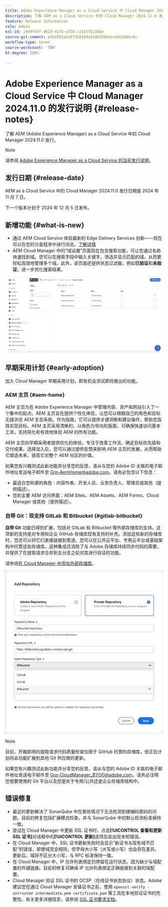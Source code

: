 ```yaml
---
title: Adobe Experience Manager as a Cloud Service 中 Cloud Manager 2024.11.0 的发行说明
description: 了解 AEM as a Cloud Service 中的 Cloud Manager 2024.11.0 发行。
feature: Release Information
role: Admin
exl-id: 24d9fc6f-462d-417b-a728-c18157b23bbe
source-git-commit: e454581a2e6f2b8184a54d6550daec60e58bbc6c
workflow-type: tm+mt
source-wordcount: '784'
ht-degree: 100%

---
```


# Adobe Experience Manager as a Cloud Service 中 Cloud Manager 2024.11.0 的发行说明 {#release-notes}

了解 AEM (Adobe Experience Manager) as a Cloud Service 中的 Cloud Manager 2024.11.0 发行。

>[!NOTE]
>
>请参阅 [Adobe Experience Manager as a Cloud Service 的当前发行说明](/help/release-notes/release-notes-cloud/release-notes-current.md)。

## 发行日期 {#release-date}

AEM as a Cloud Service 中的 Cloud Manager 2024.11.0 发行日期是 2024 年 11 月 7 日。

下一个版本计划于 2024 年 12 月 5 日发布。

## 新增功能 {#what-is-new}

* 通过 AEM Cloud Service 体验最新的 Edge Delivery Services 创新——现在可以在您的沙盒程序中进行浏览。[了解详情](/help/implementing/cloud-manager/getting-access-to-aem-in-cloud/introduction-sandbox-programs.md#auto-creation)<!-- (CMGR-62319) -->
* AEM Cloud Manager 中的“域设置”页面现在包含搜索功能，可让您通过名称快速找到域。您可以在搜索字段中输入关键字，筛选并显示匹配的域，从而更轻松高效地管理多个域。此外，该页面还提供状态过滤器，例如&#x200B;**已验证**&#x200B;和&#x200B;**未验证**，进一步优化搜索结果。<!-- (CMGR-62615) -->

![“域设置”中的搜索字段](/help/implementing/cloud-manager/assets/domain-settings-search.png)

## 早期采用计划 {#early-adoption}

加入 Cloud Manager 早期采用计划，即有机会测试即将推出的功能。

### AEM 主页 {#aem-home}

AEM 主页为在 Adobe Experience Manager 中管理内容、资产和网站引入了一个集中的起点。AEM 主页旨在提供个性化体验，让您可以根据自己的角色和目标无缝浏览 AEM 生态系统。作为指南，它可以提供关键洞察和建议操作，帮助您高效实现目标。AEM 主页采用清晰的、以角色为导向的版面，可确保快速访问基本工具，支持简化和有效地体验 AEM 的所有功能。

AEM 主页向早期采用者提供优化的体验，专注于改善工作流、确定目标优先级和交付成果。选择加入后，您可以通过提供反馈来影响 AEM 主页的发展，从而帮助它塑造未来，提高它对整个 AEM 社区的价值。

如果您有兴趣测试此新功能并分享您的反馈，请从与您的 Adobe ID 关联的电子邮件地址发送电子邮件至 [Grp-AemHome@adobe.com](mailto:Grp-AemHome@adobe.com)。请务必包含以下信息：

* 最适合您轮廓的角色：内容作者、开发人员、业务负责人、管理员或其他（提供描述）。
* 您的主要 AEM 访问界面：AEM Sites、AEM Assets、AEM Forms、Cloud Manager 或其他（提供描述）。

### 自带 Git：现支持 GitLab 和 Bitbucket {#gitlab-bitbucket}

<!-- BOTH CS & AMS -->

**自带 Git** 功能已得到扩展，包括对 GitLab 和 Bitbucket 等外部存储库的支持。这项新的支持是对专用和企业 GitHub 存储库现有支持的补充。添加这些新的存储库时，您还可以将它们直接链接到管道。您可以在公共云平台、专用云平台或基础架构中托管这些存储库。这种集成还消除了与 Adobe 存储库持续同步代码的需要，并提供了在提取请求合并到主分支之前对其进行验证的功能。

请参阅[在 Cloud Manager 中添加外部存储库](/help/implementing/cloud-manager/managing-code/external-repositories.md)。

![添加“存储库”对话框](/help/implementing/cloud-manager/release-notes/assets/repositories-add-release-notes.png)

>[!NOTE]
>
>目前，开箱即用的提取请求代码质量检查仅限于 GitHub 托管的存储库，但正在计划将此功能扩展到其他 Git 供应商的更新。

如果您有兴趣测试此新功能并分享您的反馈，请从与您的 Adobe ID 关联的电子邮件地址发送电子邮件至 [Grp-CloudManager_BYOG@adobe.com](mailto:Grp-CloudManager_BYOG@adobe.com)。请务必注明您想要使用的 Git 平台以及您是处于专用/公共还是企业存储库结构中。


## 错误修复

* 最近的更新解决了 SonarQube 中在某些情况下无法检测到硬编码密码的问题。目前的修复包括扩展模式检查，并与 SonarQube 中的默认检测标准保持一致。<!-- CMGR-62682 -->
* 尝试在 Cloud Manager 中更新 SSL 证书时，点击&#x200B;**[!UICONTROL 查看和更新 SSL 证书]**&#x200B;对话框中的&#x200B;**[!UICONTROL 更新]**&#x200B;选项后会出现未知错误。<!-- CMGR-62848 -->
* 在 Cloud Manager 中，SSL 证书更新失败时会显示“新证书与现有域不匹配”的错误，即使域完全相同，但字母大小写（大写或小写）也会存在差异。更新后，域将不区分大小写，与 RFC 标准保持一致。<!-- CMGR-62844 -->
* 在 Cloud Manager 中，IP 允许列表绑定仍停留在运行状态，因为缺少与域配置的外键链接。目前的修复可确保 IP 允许列表绑定正确链接到关联的域配置。<!-- CMGR-62838 -->
* Cloud Manager 验证 SSL 证书的 OCSP（在线证书状态协议）状态。Adobe 建议您在通过 Cloud Manager 安装证书之前，使用 `openssl verify -untrusted intermediate.pem certificate.pem` 等工具在本地验证证书的完整性。有关更多详细信息，请参阅 [SSL 证书要求文档](https://experienceleague.adobe.com/zh-hans/docs/experience-manager-cloud-service/content/implementing/using-cloud-manager/manage-ssl-certificates/introduction-to-ssl-certificates#requirements)。<!-- CMGR-62341  -->



<!-- ## Known issues {#known-issues} -->